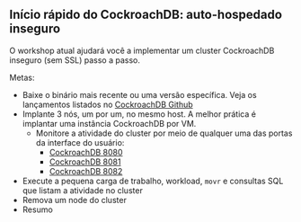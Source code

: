 ## Início rápido do CockroachDB: auto-hospedado inseguro

O workshop atual ajudará você a implementar um cluster CockroachDB inseguro (sem SSL) passo a passo.

Metas:

* Baixe o binário mais recente ou uma versão específica. Veja os lançamentos listados no [CockroachDB Github](https://github.com/cockroachdb/cockroach/tags)
* Implante 3 nós, um por um, no mesmo host. A melhor prática é implantar uma instância CockroachDB por VM.
     * Monitore a atividade do cluster por meio de qualquer uma das portas da interface do usuário:
         * [CockroachDB 8080]({{TRAFFIC_HOST1_8080}})
         * [CockroachDB 8081]({{TRAFFIC_HOST1_8081}})
         * [CockroachDB 8082]({{TRAFFIC_HOST1_8082}})
* Execute a pequena carga de trabalho, workload, `movr` e consultas SQL que listam a atividade no cluster
* Remova um node do cluster
* Resumo